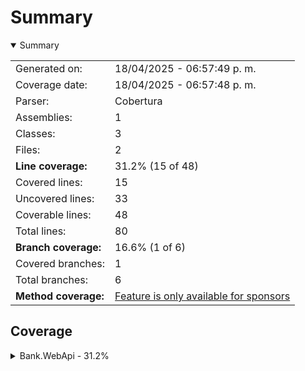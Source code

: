 # Summary
<details open><summary>Summary</summary>

|||
|:---|:---|
| Generated on: | 18/04/2025 - 06:57:49 p. m. |
| Coverage date: | 18/04/2025 - 06:57:48 p. m. |
| Parser: | Cobertura |
| Assemblies: | 1 |
| Classes: | 3 |
| Files: | 2 |
| **Line coverage:** | 31.2% (15 of 48) |
| Covered lines: | 15 |
| Uncovered lines: | 33 |
| Coverable lines: | 48 |
| Total lines: | 80 |
| **Branch coverage:** | 16.6% (1 of 6) |
| Covered branches: | 1 |
| Total branches: | 6 |
| **Method coverage:** | [Feature is only available for sponsors](https://reportgenerator.io/pro) |

</details>

## Coverage
<details><summary>Bank.WebApi - 31.2%</summary>

|**Name**|**Line**|**Branch**|
|:---|---:|---:|
|**Bank.WebApi**|**31.2%**|**16.6%**|
|Bank.WebApi.Models.BankAccount|88.2%|50%|
|Program|0%|0%|
|WeatherForecast|0%||

</details>
